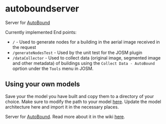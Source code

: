 # autoboundserver
Server for [AutoBound](https://github.com/BBloggsbott/autobound)<br/>

Currently implemented End points:

* `/` - Used to generate nodes for a building in the aerial image received in the request
* `/generateNodesTest` - Used by the unit test for the JOSM plugin
* `/dataCollector` - Used to collect data (original image, segmented image and other metadata) of buildings using the `Collect Data - AutoBound` oprtion under the `Tools` menu in JOSM.

## Using your own models
Save your the model you have built and copy them to a directory of your choice. Make sure to modify the path to your model [here](https://github.com/BBloggsbott/autoboundserver/blob/7c936973d69f78f4d1597446f16889f9e763dc07/autoboundserver/autoboundserver.py#L39). Update the model architecture here and import it in the necessary places.

Server for [AutoBound](https://github.com/BBloggsbott/autobound). Read more about it in the wiki [here](https://wiki.openstreetmap.org/wiki/JOSM/Plugins/AutoBound).
